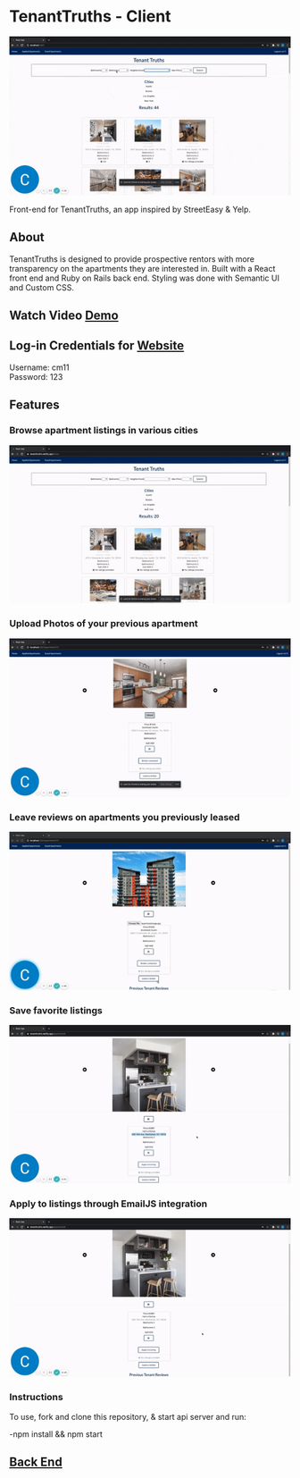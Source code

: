 # TenantTruths - Client<br />

![](tenanttruths.gif)




Front-end for TenantTruths, an app inspired by StreetEasy & Yelp.

## About
TenantTruths is designed to provide prospective rentors with more transparency on the apartments they are interested in. 
Built with a React front end and Ruby on Rails back end. Styling was done with Semantic UI and Custom CSS.

## Watch Video [Demo](https://www.loom.com/share/c999bfbd86124f1f8ea8418b6e252fa2) </br>
## Log-in Credentials for [Website](https://tenanttruths.netlify.app/)  <br />
Username: cm11 <br />
Password: 123 <br />


## Features<br />
### Browse apartment listings in various cities <br />
![](CityFilter.gif)<br />

### Upload Photos of your previous apartment<br />
![](Upload.gif)<br />

### Leave reviews on apartments you previously leased <br />
![](LeaveReview.gif)<br />

### Save favorite listings<br />
![](Save.gif)<br />

### Apply to listings through EmailJS integration<br />
![](Apply.gif)<br />

### Instructions
To use, fork and clone this repository, & start api server and run:

-npm install && npm start

## [Back End](https://github.com/cmur11/apartmentreview_backend)
